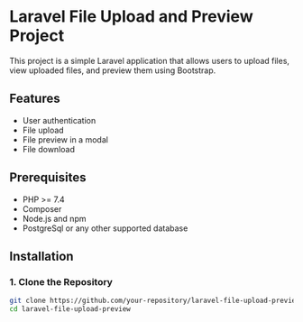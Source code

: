 # Laravel File Upload and Preview Project

This project is a simple Laravel application that allows users to upload files, view uploaded files, and preview them using Bootstrap.

## Features

- User authentication
- File upload
- File preview in a modal
- File download

## Prerequisites

- PHP >= 7.4
- Composer
- Node.js and npm
- PostgreSql or any other supported database

## Installation

### 1. Clone the Repository

```bash
git clone https://github.com/your-repository/laravel-file-upload-preview.git
cd laravel-file-upload-preview
